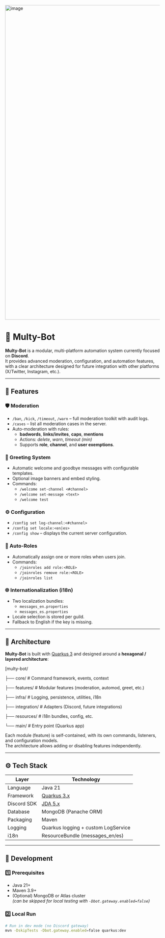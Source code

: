 <img width="1024" height="1024" alt="image" src="https://github.com/user-attachments/assets/97e075b9-f8f3-41ac-902f-6973599cb214" />

# 🤖 Multy-Bot

**Multy-Bot** is a modular, multi-platform automation system currently focused on **Discord**.  
It provides advanced moderation, configuration, and automation features, with a clear architecture designed for future integration with other platforms (X/Twitter, Instagram, etc.).

---

## 🚀 Features

### 🛡️ Moderation
- `/ban`, `/kick`, `/timeout`, `/warn` – full moderation toolkit with audit logs.  
- `/cases` – list all moderation cases in the server.  
- Auto-moderation with rules:
  - **badwords**, **links/invites**, **caps**, **mentions**
  - Actions: *delete*, *warn*, *timeout (min)*  
  - Supports **role**, **channel**, and **user exemptions**.

### 👋 Greeting System
- Automatic welcome and goodbye messages with configurable templates.
- Optional image banners and embed styling.
- Commands:
  - `/welcome set-channel <#channel>`
  - `/welcome set-message <text>`
  - `/welcome test`

### ⚙️ Configuration
- `/config set log-channel:<#channel>`
- `/config set locale:<en|es>`
- `/config show` – displays the current server configuration.

### 🧩 Auto-Roles
- Automatically assign one or more roles when users join.
- Commands:
  - `/joinroles add role:<ROLE>`
  - `/joinroles remove role:<ROLE>`
  - `/joinroles list`

### 🌐 Internationalization (i18n)
- Two localization bundles:  
  - `messages_en.properties`  
  - `messages_es.properties`
- Locale selection is stored per guild.
- Fallback to English if the key is missing.

---

## 🧱 Architecture

**Multy-Bot** is built with [Quarkus 3](https://quarkus.io/) and designed around a **hexagonal / layered architecture**:

[multy-bot/

├── core/ # Command framework, events, context

├── features/ # Modular features (moderation, automod, greet, etc.)

├── infra/ # Logging, persistence, utilities, i18n

├── integration/ # Adapters (Discord, future integrations)

├── resources/ # i18n bundles, config, etc.

└── main/ # Entry point (Quarkus app)


Each module (feature) is self-contained, with its own commands, listeners, and configuration models.  
The architecture allows adding or disabling features independently.

---

## ⚙️ Tech Stack

| Layer | Technology |
|-------|-------------|
| Language | Java 21 |
| Framework | [Quarkus 3.x](https://quarkus.io/) |
| Discord SDK | [JDA 5.x](https://github.com/discord-jda/JDA) |
| Database | MongoDB (Panache ORM) |
| Packaging | Maven |
| Logging | Quarkus logging + custom LogService |
| i18n | ResourceBundle (messages_en/es) |

---

## 🧰 Development

### 1️⃣ Prerequisites
- Java 21+
- Maven 3.9+
- (Optional) MongoDB or Atlas cluster  
  *(can be skipped for local testing with `-Dbot.gateway.enabled=false`)*

### 2️⃣ Local Run
```bash
# Run in dev mode (no Discord gateway)
mvn -DskipTests -Dbot.gateway.enabled=false quarkus:dev



